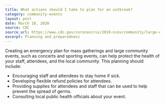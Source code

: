 ```yaml
---
title: What actions should I take to plan for an outbreak?
category: community-events
layout: post
date: March 18, 2020
source: CDC
source_url: https://www.cdc.gov/coronavirus/2019-ncov/community/large-events/event-planners-and-attendees-faq.html
excerpt: Planning and preparedness
---
```


Creating an emergency plan for mass gatherings and large community events, such as concerts and sporting events, can help protect the health of your staff, attendees, and the local community. This planning should include:
* Encouraging staff and attendees to stay home if sick.
* Developing flexible refund policies for attendees.
* Providing supplies for attendees and staff that can be used to help prevent the spread of germs.
* Consulting local public health officials about your event.